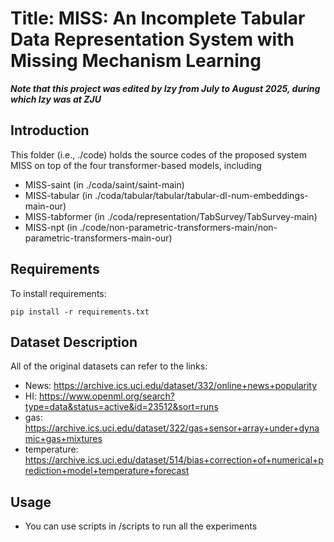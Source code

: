 # Title: MISS: An Incomplete Tabular Data Representation System with Missing Mechanism Learning

***Note that this project was edited by lzy from July to August 2025, during which lzy was at ZJU***

## Introduction

This folder (i.e., ./code) holds the source codes of the proposed system MISS on top of the four transformer-based models, including

  - MISS-saint (in ./coda/saint/saint-main)
  - MISS-tabular (in ./coda/tabular/tabular/tabular-dl-num-embeddings-main-our)
  - MISS-tabformer (in ./coda/representation/TabSurvey/TabSurvey-main)
  - MISS-npt (in ./code/non-parametric-transformers-main/non-parametric-transformers-main-our)
## Requirements

To install requirements:

```setup
pip install -r requirements.txt
```

## Dataset Description

All of the original datasets can refer to the links:

  - News: https://archive.ics.uci.edu/dataset/332/online+news+popularity          
  - HI: https://www.openml.org/search?type=data&status=active&id=23512&sort=runs       
  - gas: https://archive.ics.uci.edu/dataset/322/gas+sensor+array+under+dynamic+gas+mixtures   
  - temperature: https://archive.ics.uci.edu/dataset/514/bias+correction+of+numerical+prediction+model+temperature+forecast 


## Usage

  - You can use scripts in /scripts to run all the experiments

